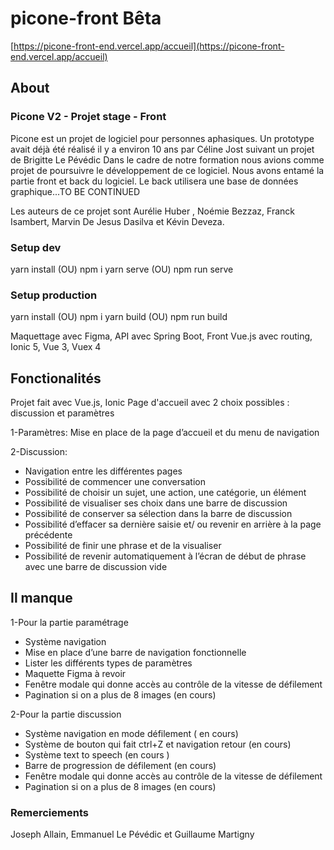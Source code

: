 
# picone-front Bêta

[https://picone-front-end.vercel.app/accueil](https://picone-front-end.vercel.app/accueil)



## About
### Picone V2 - Projet stage - Front

Picone est un projet de logiciel pour personnes aphasiques.
Un prototype avait déjà été réalisé il y a  environ 10 ans par Céline Jost suivant un projet de Brigitte Le Pévédic
Dans le cadre de notre formation nous avions comme projet de poursuivre le développement de ce logiciel. 
Nous avons entamé la partie front et back du logiciel. Le back utilisera une base de données graphique...TO BE CONTINUED

Les auteurs de ce projet sont Aurélie Huber , Noémie Bezzaz, Franck Isambert, Marvin De Jesus Dasilva et Kévin Deveza.


### Setup dev
yarn install (OU) npm i 
yarn serve (OU) npm run serve

### Setup production
yarn install (OU) npm i 
yarn build (OU) npm run build

Maquettage avec Figma, API avec Spring Boot, Front Vue.js avec routing, Ionic 5, Vue 3, Vuex 4

## Fonctionalités
Projet fait avec Vue.js, Ionic
Page d'accueil avec 2 choix possibles : discussion et paramètres

1-Paramètres: Mise en place de la page d’accueil et du menu de navigation

2-Discussion: 
- Navigation entre les différentes pages
- Possibilité de commencer une conversation
- Possibilité de choisir un sujet, une action, une catégorie, un élément
- Possibilité de visualiser ses choix dans une barre de discussion
- Possibilité de conserver sa sélection dans la barre de discussion
- Possibilité d’effacer sa dernière saisie et/ ou revenir en arrière à la page précédente
- Possibilité de finir une phrase et de la visualiser
- Possibilité de revenir automatiquement à l’écran de début de phrase avec une barre de discussion vide

## Il manque
1-Pour la partie paramétrage
- Système navigation 
- Mise en place d’une barre de navigation fonctionnelle
- Lister les différents types de paramètres
- Maquette Figma à revoir
- Fenêtre modale qui donne accès au  contrôle de la vitesse de défilement 
- Pagination si on a plus de 8 images (en cours)

2-Pour la partie discussion
- Système navigation en mode défilement ( en cours)
- Système de bouton qui fait ctrl+Z et navigation retour (en cours)
- Système text to speech (en cours )
- Barre de progression de défilement (en cours) 
- Fenêtre modale qui donne accès au  contrôle de la vitesse de défilement 
- Pagination si on a plus de 8 images (en cours)

### Remerciements
Joseph Allain, Emmanuel Le Pévédic et Guillaume Martigny





